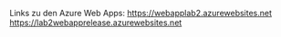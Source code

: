 Links zu den Azure Web Apps:
https://webapplab2.azurewebsites.net
https://lab2webapprelease.azurewebsites.net

